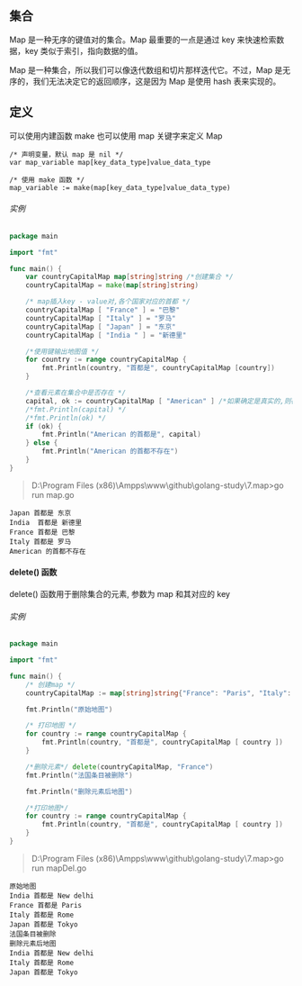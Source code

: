 ## 集合

Map 是一种无序的键值对的集合。Map 最重要的一点是通过 key 来快速检索数据，key 类似于索引，指向数据的值。

Map 是一种集合，所以我们可以像迭代数组和切片那样迭代它。不过，Map 是无序的，我们无法决定它的返回顺序，这是因为 Map 是使用 hash 表来实现的。

## 定义

可以使用内建函数 make 也可以使用 map 关键字来定义 Map

    /* 声明变量，默认 map 是 nil */
    var map_variable map[key_data_type]value_data_type
    
    /* 使用 make 函数 */
    map_variable := make(map[key_data_type]value_data_type)
    
###### 实例

```go
package main

import "fmt"

func main() {
    var countryCapitalMap map[string]string /*创建集合 */
    countryCapitalMap = make(map[string]string)

    /* map插入key - value对,各个国家对应的首都 */
    countryCapitalMap [ "France" ] = "巴黎"
    countryCapitalMap [ "Italy" ] = "罗马"
    countryCapitalMap [ "Japan" ] = "东京"
    countryCapitalMap [ "India " ] = "新德里"

    /*使用键输出地图值 */
    for country := range countryCapitalMap {
        fmt.Println(country, "首都是", countryCapitalMap [country])
    }

    /*查看元素在集合中是否存在 */
    capital, ok := countryCapitalMap [ "American" ] /*如果确定是真实的,则存在,否则不存在 */
    /*fmt.Println(capital) */
    /*fmt.Println(ok) */
    if (ok) {
        fmt.Println("American 的首都是", capital)
    } else {
        fmt.Println("American 的首都不存在")
    }
}
```

> D:\Program Files (x86)\Ampps\www\github\golang-study\7.map>go run map.go

    Japan 首都是 东京
    India  首都是 新德里
    France 首都是 巴黎
    Italy 首都是 罗马
    American 的首都不存在

#### delete() 函数

delete() 函数用于删除集合的元素, 参数为 map 和其对应的 key

###### 实例

```go
package main

import "fmt"

func main() {
	/* 创建map */
	countryCapitalMap := map[string]string{"France": "Paris", "Italy": "Rome", "Japan": "Tokyo", "India": "New delhi"}

	fmt.Println("原始地图")

	/* 打印地图 */
	for country := range countryCapitalMap {
		fmt.Println(country, "首都是", countryCapitalMap [ country ])
	}

	/*删除元素*/ delete(countryCapitalMap, "France")
	fmt.Println("法国条目被删除")

	fmt.Println("删除元素后地图")

	/*打印地图*/
	for country := range countryCapitalMap {
		fmt.Println(country, "首都是", countryCapitalMap [ country ])
	}
}
```

> D:\Program Files (x86)\Ampps\www\github\golang-study\7.map>go run mapDel.go

    原始地图
    India 首都是 New delhi
    France 首都是 Paris
    Italy 首都是 Rome
    Japan 首都是 Tokyo
    法国条目被删除
    删除元素后地图
    India 首都是 New delhi
    Italy 首都是 Rome
    Japan 首都是 Tokyo
